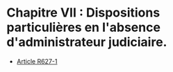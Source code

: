 # Chapitre VII : Dispositions particulières en l'absence d'administrateur judiciaire.

- [Article R627-1](article-r627-1.md)
